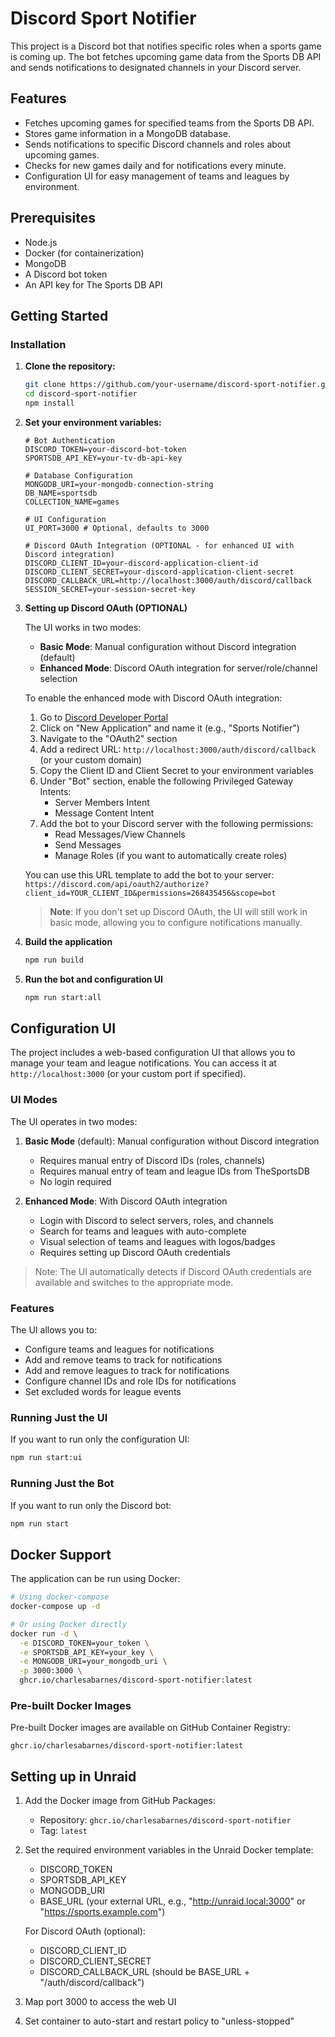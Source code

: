 # Discord Sport Notifier

This project is a Discord bot that notifies specific roles when a sports game is coming up. The bot fetches upcoming game data from the Sports DB API and sends notifications to designated channels in your Discord server.

## Features

- Fetches upcoming games for specified teams from the Sports DB API.
- Stores game information in a MongoDB database.
- Sends notifications to specific Discord channels and roles about upcoming games.
- Checks for new games daily and for notifications every minute.
- Configuration UI for easy management of teams and leagues by environment.

## Prerequisites

- Node.js
- Docker (for containerization)
- MongoDB
- A Discord bot token
- An API key for The Sports DB API

## Getting Started

### Installation

1. **Clone the repository:**
   ```sh
   git clone https://github.com/your-username/discord-sport-notifier.git
   cd discord-sport-notifier
   npm install
   ```
2. **Set your environment variables:**
    ```
    # Bot Authentication
    DISCORD_TOKEN=your-discord-bot-token
    SPORTSDB_API_KEY=your-tv-db-api-key
    
    # Database Configuration
    MONGODB_URI=your-mongodb-connection-string
    DB_NAME=sportsdb
    COLLECTION_NAME=games
    
    # UI Configuration
    UI_PORT=3000 # Optional, defaults to 3000
    
    # Discord OAuth Integration (OPTIONAL - for enhanced UI with Discord integration)
    DISCORD_CLIENT_ID=your-discord-application-client-id
    DISCORD_CLIENT_SECRET=your-discord-application-client-secret
    DISCORD_CALLBACK_URL=http://localhost:3000/auth/discord/callback
    SESSION_SECRET=your-session-secret-key
    ```

3. **Setting up Discord OAuth (OPTIONAL)**
   
   The UI works in two modes:
   - **Basic Mode**: Manual configuration without Discord integration (default)
   - **Enhanced Mode**: Discord OAuth integration for server/role/channel selection

   To enable the enhanced mode with Discord OAuth integration:
   
   1. Go to [Discord Developer Portal](https://discord.com/developers/applications)
   2. Click on "New Application" and name it (e.g., "Sports Notifier")
   3. Navigate to the "OAuth2" section
   4. Add a redirect URL: `http://localhost:3000/auth/discord/callback` (or your custom domain)
   5. Copy the Client ID and Client Secret to your environment variables
   6. Under "Bot" section, enable the following Privileged Gateway Intents:
      - Server Members Intent
      - Message Content Intent
   7. Add the bot to your Discord server with the following permissions:
      - Read Messages/View Channels
      - Send Messages
      - Manage Roles (if you want to automatically create roles)
   
   You can use this URL template to add the bot to your server:
   `https://discord.com/api/oauth2/authorize?client_id=YOUR_CLIENT_ID&permissions=268435456&scope=bot`
   
   > **Note**: If you don't set up Discord OAuth, the UI will still work in basic mode, allowing you to configure notifications manually.
3. **Build the application**
   ```sh
   npm run build
   ```

4. **Run the bot and configuration UI**
   ```sh
   npm run start:all
   ```

## Configuration UI

The project includes a web-based configuration UI that allows you to manage your team and league notifications. You can access it at `http://localhost:3000` (or your custom port if specified).

### UI Modes

The UI operates in two modes:

1. **Basic Mode** (default): Manual configuration without Discord integration
   - Requires manual entry of Discord IDs (roles, channels)
   - Requires manual entry of team and league IDs from TheSportsDB
   - No login required

2. **Enhanced Mode**: With Discord OAuth integration
   - Login with Discord to select servers, roles, and channels
   - Search for teams and leagues with auto-complete
   - Visual selection of teams and leagues with logos/badges
   - Requires setting up Discord OAuth credentials

> Note: The UI automatically detects if Discord OAuth credentials are available and switches to the appropriate mode.

### Features

The UI allows you to:

- Configure teams and leagues for notifications
- Add and remove teams to track for notifications
- Add and remove leagues to track for notifications
- Configure channel IDs and role IDs for notifications
- Set excluded words for league events

### Running Just the UI

If you want to run only the configuration UI:

```sh
npm run start:ui
```

### Running Just the Bot

If you want to run only the Discord bot:

```sh
npm run start
```


## Docker Support

The application can be run using Docker:

```sh
# Using docker-compose
docker-compose up -d

# Or using Docker directly
docker run -d \
  -e DISCORD_TOKEN=your_token \
  -e SPORTSDB_API_KEY=your_key \
  -e MONGODB_URI=your_mongodb_uri \
  -p 3000:3000 \
  ghcr.io/charlesabarnes/discord-sport-notifier:latest
```

### Pre-built Docker Images

Pre-built Docker images are available on GitHub Container Registry:

```
ghcr.io/charlesabarnes/discord-sport-notifier:latest
```

## Setting up in Unraid

1. Add the Docker image from GitHub Packages:
   - Repository: `ghcr.io/charlesabarnes/discord-sport-notifier`
   - Tag: `latest`

2. Set the required environment variables in the Unraid Docker template:
   - DISCORD_TOKEN
   - SPORTSDB_API_KEY
   - MONGODB_URI
   - BASE_URL (your external URL, e.g., "http://unraid.local:3000" or "https://sports.example.com")
   
   For Discord OAuth (optional):
   - DISCORD_CLIENT_ID
   - DISCORD_CLIENT_SECRET
   - DISCORD_CALLBACK_URL (should be BASE_URL + "/auth/discord/callback")

3. Map port 3000 to access the web UI

4. Set container to auto-start and restart policy to "unless-stopped"